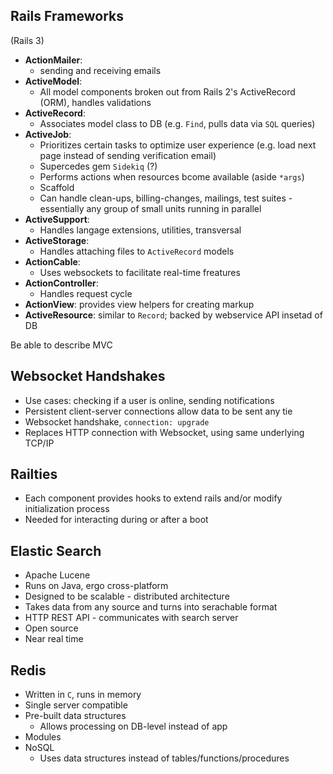 ## Rails Frameworks 

(Rails 3)

- __ActionMailer__: 
    - sending and receiving emails  
- __ActiveModel__: 
    - All model components broken out from Rails 2's ActiveRecord (ORM), handles validations 
- __ActiveRecord__: 
    - Associates model class to DB (e.g. `Find`, pulls data via `SQL` queries)
- __ActiveJob__: 
    - Prioritizes certain tasks to optimize user experience (e.g. load next page instead of sending verification email)
    - Supercedes gem `Sidekiq` (?)
    - Performs actions when resources bcome available (aside `*args`)
    - Scaffold 
    - Can handle clean-ups, billing-changes, mailings, test suites - essentially any group of small units running in parallel 
- __ActiveSupport__: 
    - Handles langage extensions, utilities, transversal 
- __ActiveStorage__: 
    - Handles attaching files to `ActiveRecord` models 
- __ActionCable__: 
    - Uses websockets to facilitate real-time freatures 
- __ActionController__: 
    - Handles request cycle 
- __ActionView__: provides view helpers for creating markup 
- __ActiveResource__: similar to `Record`; backed by webservice API insetad of DB

Be able to describe MVC 

## Websocket Handshakes 
- Use cases: checking if a user is online, sending notifications 
- Persistent client-server connections allow data to be sent any tie 
- Websocket handshake, `connection: upgrade`
- Replaces HTTP connection with Websocket, using same underlying TCP/IP

## Railties 
- Each component provides hooks to extend rails and/or modify initialization process 
- Needed for interacting during or after a boot 

## Elastic Search 
- Apache Lucene 
- Runs on Java, ergo cross-platform 
- Designed to be scalable - distributed architecture 
- Takes data from any source and turns into serachable format 
- HTTP REST API - communicates with search server 
- Open source 
- Near real time 

## Redis
- Written in `C`, runs in memory 
- Single server compatible
- Pre-built data structures 
    - Allows processing on DB-level instead of app 
- Modules 
- NoSQL 
    - Uses data structures instead of tables/functions/procedures 
